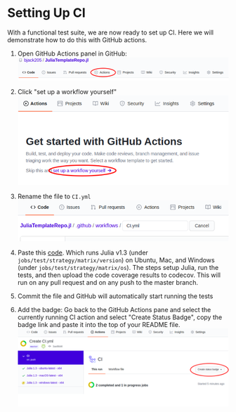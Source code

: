 # Setting Up CI
With a functional test suite, we are now ready to set up CI. Here we will demonstrate
how to do this with GitHub actions.

1. Open GitHub Actions panel in GitHub:
    ![GHA](images/GHA_button.png)

2. Click "set up a workflow yourself"
    ![GHA_setup](images/GHA_setup.png)

3. Rename the file to `CI.yml`
    ![GHA_rename](images/GHA_rename.png)

4. Paste this [code](https://github.com/bjack205/AlgamesPlots.jl/blob/master/.github/workflows/CI.yml).
    Which runs Julia v1.3 (under `jobs/test/strategy/matrix/version`) on Ubuntu, Mac, and
    Windows (under `jobs/test/strategy/matrix/os`). The steps setup Julia, run the tests,
    and then upload the code coverage results to codecov. This will run on any pull request
    and on any push to the master branch.

5. Commit the file and GitHub will automatically start running the tests

6. Add the badge: Go back to the GitHub Actions pane and select the currently running
   CI action and select "Create Status Badge", copy the badge link and paste it into the
   top of your README file.
   ![GHA_badge](images/GHA_badge.png)
